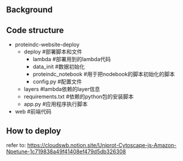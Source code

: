 ## Background



## Code structure

- proteindc-website-deploy
  - deploy #部署脚本和文件
    - lambda #部署用到的lambda代码
    - data_init #数据初始化
    - proteindc_notebook #用于把nodebook的脚本初始化的脚本
    - config.py #配置文件
  - layers #lambda依赖的layer信息
  - requirements.txt #依赖的python包的安装脚本
  - app.py #应用程序执行脚本
- web #前端代码

## How to deploy

refer to: https://cloudswb.notion.site/Uniprot-Cytoscape-js-Amazon-Npetune-1c719838a49f41408ef479d5db326308
